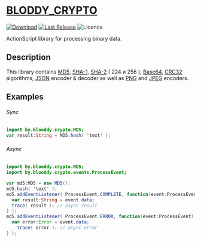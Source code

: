 [BLODDY_CRYPTO](http://www.blooddy.by)
================
[![Download](https://img.shields.io/badge/download-ZIP-yellow.svg)](https://github.com/blooddy/blooddy_crypto/releases/latest) [![Last Release](https://img.shields.io/github/release/blooddy/blooddy_crypto.svg?label=version)](https://github.com/blooddy/blooddy_crypto/releases/latest) ![Licence](https://img.shields.io/github/license/blooddy/blooddy_crypto.svg)

ActionScript library for processing binary data.


Description
-----------
This library contains [MD5](http://en.wikipedia.org/wiki/Md5), [SHA-1](http://en.wikipedia.org/wiki/SHA-1), [SHA-2](http://en.wikipedia.org/wiki/SHA-2) ( 224 и 256 ), [Base64](http://en.wikipedia.org/wiki/Base64), [CRC32](http://en.wikipedia.org/wiki/Crc32) algorithms, [JSON](http://en.wikipedia.org/wiki/JSON) encoder & decoder as well as [PNG](http://en.wikipedia.org/wiki/Portable_Network_Graphics) and [JPEG](http://en.wikipedia.org/wiki/JPEG) encoders.

Examples
--------

###### Sync
```actionscript
import by.blooddy.crypto.MD5;
var result:String = MD5.hash( 'text' );
```
###### Async
```actionscript
import by.blooddy.crypto.MD5;
import by.blooddy.crypto.events.ProcessEvent;

var md5:MD5 = new MD5();
md5.hash( 'text' );
md5.addEventListener( ProcessEvent.COMPLETE, function(event:ProcessEvent):void {
  var result:String = event.data;
  trace( result ); // async result
} );
md5.addEventListener( ProcessEvent.ERROR, function(event:ProcessEvent):void {
  var error:Error = event.data;
	trace( error ); // async error
} );
```
